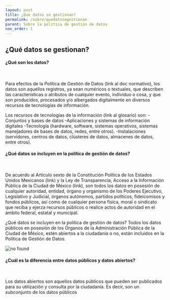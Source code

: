 ```yaml
---
layout: post
title: ¿Qué datos se gestionan?
permalink: /sobre/quedatosegestionan
parent: Sobre la politica de gestión de datos
nav_order: 1
---
```



<h2>¿Qué datos se gestionan?</h2>


<h4>¿Qué son los datos? </h4> <br>

Para efectos de la Política de Gestión de Datos (link al doc normativo), los datos son aquellos registros, ya sean numéricos o textuales, que describen las características o atributos de cualquier evento, individuo o cosa, y que son producidos, procesados y/o albergados digitalmente en diversos recursos de tecnologías de información. 

Los recursos de tecnologías de la información (link al glosario) son: 
-Conjuntos y bases de datos
-Aplicaciones y sistemas de información digitales
-Tecnología (hardware, software, sistemas operativos, sistemas manejadores de bases de datos, redes, entre otros). 
-Instalaciones (servidores, centros de datos, clústeres de datos, almacenes de datos, entre otros). 


<h4>¿Qué datos se incluyen en la política de gestión de datos?  </h4> <br>

De acuerdo al Artículo sexto de la Constitución Política de los Estados Unidos Mexicanos (link) y la Ley de Transparencia, Acceso a la Información Pública de la Ciudad de México (link), son todos los datos en posesión de cualquier autoridad, entidad, órgano y organismo de los Poderes Ejecutivo, Legislativo y Judicial, órganos autónomos, partidos políticos, fideicomisos y fondos públicos, así como de cualquier persona física, moral o sindicato que reciba y ejerza recursos públicos o realice actos de autoridad en  el ámbito federal, estatal y municipal. 

¿Qué datos se incluyen en la política de gestión de datos? 
Todos los datos públicos en posesión de los Órganos de la Administración Pública de la Ciudad de México, estén abiertos a la ciudadanía o no, están incluidos en la Política de Gestión de Datos.


<img src="https://www.mathsisfun.com/data/images/pie-chart-movies.svg" alt="no found">



<h4>¿Cuál es la diferencia entre datos públicos y datos abiertos?  </h4> <br>

Los datos abiertos son aquellos datos públicos que pueden ser publicados para su utilización y consulta por la ciudadanía. Es decir, son un subconjunto de los datos públicos